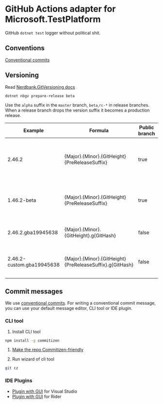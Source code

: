 # GitHub Actions adapter for Microsoft.TestPlatform

GitHub `dotnet test` logger without political shit.


## Conventions

[Conventional commits](https://www.conventionalcommits.org/en/v1.0.0/)

## Versioning

Read [Nerdbank.GitVersioning docs](https://github.com/dotnet/Nerdbank.GitVersioning/blob/master/doc/nbgv-cli.md)  

```bash
dotnet nbgv prepare-release beta
```

Use the `alpha` suffix in the `master` branch, `beta`,`rc-*` in release branches. When a release branch drops the version suffix it becomes a production release.


| Example                   | Formula                                                  | Public branch | Prerelease suffix | Example explanation                                                   |
| ------------------------- | -------------------------------------------------------- | ------------- | ----------------- | --------------------------------------------------------------------- |
| 2.46.2                    | {Major}.{Minor}.{GitHeight}{PreReleaseSuffix}            | true          | null              | public branch `master`, version.json without any `-prerelease` suffix |
| 1.46.2-beta               | {Major}.{Minor}.{GitHeight}{PreReleaseSuffix}            | true          | `-beta`           | public branch `release/v1.4`, version.json with `-beta` suffix        |
| 2.46.2.gba19945638        | {Major}.{Minor}.{GitHeight}.g{GitHash}                   | false         | null              | non-public branch `feat1`, version.json without suffix                |
| 2.46.2-custom.gba19945638 | {Major}.{Minor}.{GitHeight}{PreReleaseSuffix}.g{GitHash} | false         | `-custom`         | non-public branch `feat1`,  version.json with `-custom` suffix        |


## Commit messages

We use [conventional commits](https://www.conventionalcommits.org). For writing a conventional commit message, you can use
your default message editor, CLI tool or IDE plugin.

### CLI tool

1. Install CLI tool
  
  ```bash
  npm install -g commitizen
  ```

1. [Make the repo Commitizen-friendly](https://github.com/commitizen/cz-cli#making-your-repo-commitizen-friendly)

1. Run wizard of cli tool

  ```bash
  git cz
  ```

### IDE Plugins

* [Plugin with GUI](https://marketplace.visualstudio.com/items?itemName=mrluje.vs-commitizen) for Visual Studio
* [Plugin with GUI](https://plugins.jetbrains.com/plugin/9861-git-commit-template) for Rider